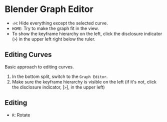 # Blender Graph Editor

- `⇧H`: Hide everything except the selected curve.
- `HOME`: Try to make the graph fit in the view.
- To show the keyframe hierarchy on the left, click the disclosure indicator (`>`) in the upper left right below the ruler.

## Editing Curves

Basic approach to editing curves.

1. In the bottom split, switch to the `Graph Editor`.
2. Make sure the keyframe hierarchy is visible on the left (if it's not, click the disclosure indicator, [`>`], in the upper left) 

## Editing

- `R`: Rotate